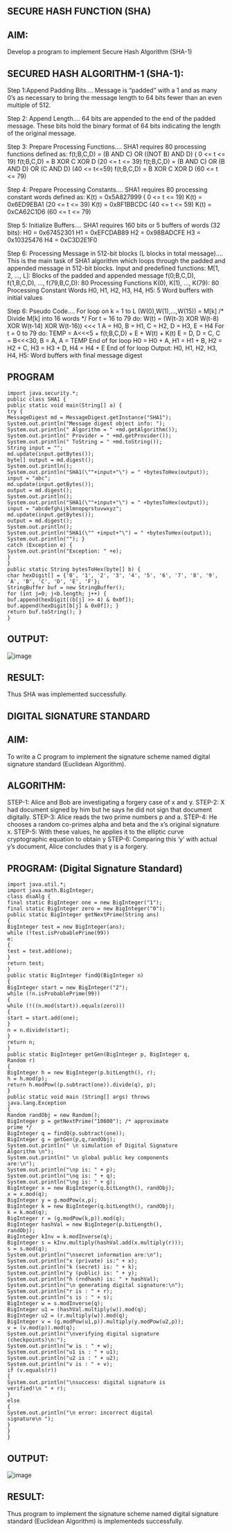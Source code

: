 ## SECURE HASH FUNCTION (SHA)

## AIM:
Develop a program to implement Secure Hash Algorithm (SHA-1)

## SECURED HASH ALGORITHM-1 (SHA-1):

Step 1:Append Padding Bits….
Message is “padded” with a 1 and as many 0’s as necessary to bring the
message length to 64 bits fewer than an even multiple of 512.

Step 2: Append Length....
64 bits are appended to the end of the padded message. These bits hold the
binary format of 64 bits indicating the length of the original message.

Step 3: Prepare Processing Functions….
SHA1 requires 80 processing functions defined as:
f(t;B,C,D) = (B AND C) OR ((NOT B) AND D) ( 0 <= t <= 19)
f(t;B,C,D) = B XOR C XOR D (20 <= t <= 39)
f(t;B,C,D) = (B AND C) OR (B AND D) OR (C AND D) (40 <= t<=59)
f(t;B,C,D) = B XOR C XOR D (60 <= t <= 79)

Step 4: Prepare Processing Constants....
SHA1 requires 80 processing constant words defined as:
K(t) = 0x5A827999 ( 0 <= t <= 19)
K(t) = 0x6ED9EBA1 (20 <= t <= 39)
K(t) = 0x8F1BBCDC (40 <= t <= 59)
K(t) = 0xCA62C1D6 (60 <= t <= 79)

Step 5: Initialize Buffers….
SHA1 requires 160 bits or 5 buffers of words (32 bits):
H0 = 0x67452301
H1 = 0xEFCDAB89
H2 = 0x98BADCFE
H3 = 0x10325476
H4 = 0xC3D2E1F0

Step 6: Processing Message in 512-bit blocks (L blocks in total message)….
This is the main task of SHA1 algorithm which loops through the padded
and appended message in 512-bit blocks.
Input and predefined functions: M[1, 2, ..., L]: Blocks of the padded and appended
message f(0;B,C,D), f(1,B,C,D), ..., f(79,B,C,D): 80 Processing Functions K(0), K(1),
..., K(79): 80 Processing Constant Words
H0, H1, H2, H3, H4, H5: 5 Word buffers with initial values

Step 6: Pseudo Code….
For loop on k = 1 to L
(W(0),W(1),...,W(15)) = M[k] /* Divide M[k] into 16 words */
For t = 16 to 79 do:
W(t) = (W(t-3) XOR W(t-8) XOR W(t-14) XOR W(t-16)) <<< 1
A = H0, B = H1, C = H2, D = H3, E = H4
For t = 0 to 79 do:
 TEMP = A<<<5 + f(t;B,C,D) + E + W(t) + K(t) E = D, D = C,
C = B<<<30, B = A, A = TEMP
 End of for loop
 H0 = H0 + A, H1 = H1 + B, H2 = H2 + C, H3 = H3 + D, H4 = H4 + E
 End of for loop
Output:
H0, H1, H2, H3, H4, H5: Word buffers with final message digest

## PROGRAM
```
import java.security.*;
public class SHA1 {
public static void main(String[] a) {
try {
MessageDigest md = MessageDigest.getInstance("SHA1");
System.out.println("Message digest object info: ");
System.out.println(" Algorithm = " +md.getAlgorithm());
System.out.println(" Provider = " +md.getProvider());
System.out.println(" ToString = " +md.toString());
String input = "";
md.update(input.getBytes());
byte[] output = md.digest();
System.out.println();
System.out.println("SHA1(\""+input+"\") = " +bytesToHex(output));
input = "abc";
md.update(input.getBytes());
output = md.digest();
System.out.println();
System.out.println("SHA1(\""+input+"\") = " +bytesToHex(output));
input = "abcdefghijklmnopqrstuvwxyz";
md.update(input.getBytes());
output = md.digest();
System.out.println();
System.out.println("SHA1(\"" +input+"\") = " +bytesToHex(output));
System.out.println(""); }
catch (Exception e) {
System.out.println("Exception: " +e);
}
}
public static String bytesToHex(byte[] b) {
char hexDigit[] = {'0', '1', '2', '3', '4', '5', '6', '7', '8', '9', 'A', 'B', 'C', 'D', 'E', 'F'};
StringBuffer buf = new StringBuffer();
for (int j=0; j<b.length; j++) {
buf.append(hexDigit[(b[j] >> 4) & 0x0f]);
buf.append(hexDigit[b[j] & 0x0f]); }
return buf.toString(); }
}
```
## OUTPUT:
![image](https://github.com/praveenvenkatt/Ex-04/assets/119560117/cc8c7fad-2e14-45a7-bde4-1adfc2c471ee)


## RESULT:
Thus SHA was implemented successfully.


## DIGITAL SIGNATURE STANDARD

## AIM:
To write a C program to implement the signature scheme named digital
signature standard (Euclidean Algorithm).
## ALGORITHM:

STEP-1: Alice and Bob are investigating a forgery case of x and y.
STEP-2: X had document signed by him but he says he did not sign that document digitally.
STEP-3: Alice reads the two prime numbers p and a.
STEP-4: He chooses a random co-primes alpha and beta and the x’s original signature x.
STEP-5: With these values, he applies it to the elliptic curve cryptographic equation to obtain
y
STEP-6: Comparing this ‘y’ with actual y’s document, Alice concludes that y is a
forgery.

## PROGRAM: (Digital Signature Standard)
```
import java.util.*;
import java.math.BigInteger;
class dsaAlg {
final static BigInteger one = new BigInteger("1");
final static BigInteger zero = new BigInteger("0");
public static BigInteger getNextPrime(String ans)
{
BigInteger test = new BigInteger(ans);
while (!test.isProbablePrime(99))
e:
{
test = test.add(one);
}
return test;
}
public static BigInteger findQ(BigInteger n)
{
BigInteger start = new BigInteger("2");
while (!n.isProbablePrime(99))
{
while (!((n.mod(start)).equals(zero)))
{
start = start.add(one);
}
n = n.divide(start);
}
return n;
}
public static BigInteger getGen(BigInteger p, BigInteger q,
Random r)
{
BigInteger h = new BigInteger(p.bitLength(), r);
h = h.mod(p);
return h.modPow((p.subtract(one)).divide(q), p);
}
public static void main (String[] args) throws
java.lang.Exception
{
Random randObj = new Random();
BigInteger p = getNextPrime("10600"); /* approximate
prime */
BigInteger q = findQ(p.subtract(one));
BigInteger g = getGen(p,q,randObj);
System.out.println(" \n simulation of Digital Signature
Algorithm \n");
System.out.println(" \n global public key components
are:\n");
System.out.println("\np is: " + p);
System.out.println("\nq is: " + q);
System.out.println("\ng is: " + g);
BigInteger x = new BigInteger(q.bitLength(), randObj);
x = x.mod(q);
BigInteger y = g.modPow(x,p);
BigInteger k = new BigInteger(q.bitLength(), randObj);
k = k.mod(q);
BigInteger r = (g.modPow(k,p)).mod(q);
BigInteger hashVal = new BigInteger(p.bitLength(),
randObj);
BigInteger kInv = k.modInverse(q);
BigInteger s = kInv.multiply(hashVal.add(x.multiply(r)));
s = s.mod(q);
System.out.println("\nsecret information are:\n");
System.out.println("x (private) is:" + x);
System.out.println("k (secret) is: " + k);
System.out.println("y (public) is: " + y);
System.out.println("h (rndhash) is: " + hashVal);
System.out.println("\n generating digital signature:\n");
System.out.println("r is : " + r);
System.out.println("s is : " + s);
BigInteger w = s.modInverse(q);
BigInteger u1 = (hashVal.multiply(w)).mod(q);
BigInteger u2 = (r.multiply(w)).mod(q);
BigInteger v = (g.modPow(u1,p)).multiply(y.modPow(u2,p));
v = (v.mod(p)).mod(q);
System.out.println("\nverifying digital signature
(checkpoints)\n:");
System.out.println("w is : " + w);
System.out.println("u1 is : " + u1);
System.out.println("u2 is : " + u2);
System.out.println("v is : " + v);
if (v.equals(r))
{
System.out.println("\nsuccess: digital signature is
verified!\n " + r);
}
else
{
System.out.println("\n error: incorrect digital
signature\n ");
}
}
}
```
## OUTPUT:
![image](https://github.com/praveenvenkatt/Ex-04/assets/119560117/e1ff1fe8-6dbb-4f6a-a00a-0c259644c640)


## RESULT:
Thus program to implement the signature scheme named digital signature standard (Euclidean Algorithm) is implementeds successfully.
